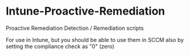 # Intune-Proactive-Remediation
Proactive Remediation Detection / Remediation scripts

For use in Intune, but you should be able to use them in SCCM also by setting the compliance check as "0" (zero)
